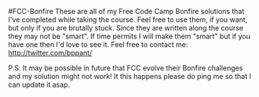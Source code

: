#FCC-Bonfire
These are all of my Free Code Camp Bonfire solutions that I've completed while taking the course. Feel free to use them, if you want, but only if you are brutally stuck. Since they are written along the course they may not be "smart". If time permits I will make them "smart" but if you have one then I'd love to see it. 
Feel free to contact me: http://twitter.com/bppant/

P.S. It may be possible in future that FCC evolve their Bonfire challenges and my solution might not work! It this happens please do ping me so that I can update it asap.
